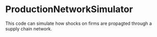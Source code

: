 # ProductionNetworkSimulator
This code can simulate how shocks on firms are propagted through a supply chain network.
